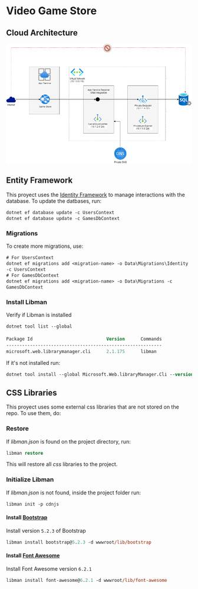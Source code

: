 ﻿# Video Game Store
 
 ## Cloud Architecture 
 
 ![Arquitectura](./Docs/Arquitectura.png)

## Entity Framework
This proyect uses the [Identity Framework](https://learn.microsoft.com/en-us/aspnet/core/security/authentication/identity?view=aspnetcore-7.0&tabs=visual-studio) to manage interactions with the database.
To update the datbases, run:
```
dotnet ef database update -c UsersContext 
dotnet ef database update -c GamesDbContext 
```
### Migrations
To create more migrations, use:
```
# For UsersContext
dotnet ef migrations add <migration-name> -o Data\Migrations\Identity -c UsersContext
# For GamesDbContext
dotnet ef migrations add <migration-name> -o Data\Migrations -c GamesDbContext
```

### Install Libman

Verify if Libman is installed

```ps
dotnet tool list --global

Package Id                            Version      Commands
-----------------------------------------------------------
microsoft.web.librarymanager.cli      2.1.175      libman
```

If it's not installed run:

```ps
dotnet tool install --global Microsoft.Web.libraryManager.Cli --version 2.1.175
```

## CSS Libraries

This proyect uses some external css libraries that are not stored on the repo. To use them, do:

### Restore

If *libman.json* is found on the project directory, run:

```ps
libman restore
```

This will restore all *css* libraries to the project.

### Initialize Libman

If *libman.json* is not found, inside the project folder run:

```ps 
libman init -p cdnjs
```

#### Install [Bootstrap](https://getbootstrap.com/docs/5.2/getting-started/introduction)

Install version `5.2.3` of Bootstrap

```ps
libman install bootstrap@5.2.3 -d wwwroot/lib/bootstrap
```

#### Install [Font Awesome](https://fontawesome.com/search?m=free&o=r)

Install Font Awesome version `6.2.1`

```ps
libman install font-awesome@6.2.1 -d wwwroot/lib/font-awesome
```
